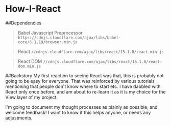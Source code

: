 # How-I-React

##Dependencies
>Babel Javascript Preprocessor
`https://cdnjs.cloudflare.com/ajax/libs/babel-core/6.1.19/browser.min.js`

>React
`//cdnjs.cloudflare.com/ajax/libs/react/15.1.0/react.min.js`

>React DOM
`//cdnjs.cloudflare.com/ajax/libs/react/15.1.0/react-dom.min.js`

##Backstory
My first reaction to seeing React was that, this is probably not going to be easy for everyone. That was reinforced by various tutorials mentioning that people don't know where to start etc. I have dabbled with React only once before, and am about to re-learn it as it is my choice for the View layer of my project.

I'm going to document my thought processes as plainly as possible, and welcome feedback! I want to know if this helps anyone, or needs any adjustments.
